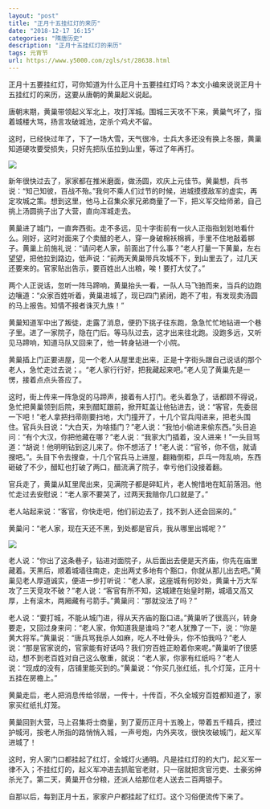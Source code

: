```yaml
---
layout: "post"
title: "正月十五挂红灯的来历"
date: "2018-12-17 16:15"
categories: "隋唐历史"
description: "正月十五挂红灯的来历"
tags: 元宵节
url: https://www.y5000.com/zgls/st/28638.html
---
```






正月十五要挂红灯，可你知道为什么正月十五要挂红灯吗？本文小编来说说正月十五挂红灯的来历，这要从唐朝的黄巢起义说起。

唐朝末期，黄巢带领起义军北上，攻打浑城。围城三天攻不下来，黄巢气坏了，指着城楼大骂，扬言攻破城池，定杀个鸡犬不留。

这时，已经快过年了，下了一场大雪，天气很冷，士兵大多还没有换上冬服，黄巢知道硬攻要受损失，只好先把队伍拉到山里，等过了年再打。

![](https://img.y5000.com/uploads/allimg/180210/8-1P210142ISJ.jpg)

新年很快过去了，家家都在推米磨面，做汤圆，欢庆上元佳节。黄巢想，兵书说：“知己知彼，百战不殆。”我何不乘人们过节的时候，进城摸摸敌军的虚实，再定攻城之策。想到这里，他马上召集众家兄弟商量了一下，把义军交给师弟，自己挑上汤圆挑子出了大营，直向浑城走去。

黄巢进了城门，一直奔西街。走不多远，见十字街前有一伙人正指指划划地看什么。刚好，这时对面来了个卖醋的老人，穿一身破棉袄棉裤，手里不住地敲着梆子。黄巢上前施礼说：“请问老人家，前面出了什么事？”老人打量一下黄巢，左右望望，把他拉到路边，低声说：“前两天黄巢带兵攻城不下，到山里去了，过几天还要来的。官家贴出告示，要百姓出人出粮，唉！要打大仗了。”

两个人正说话，忽听一阵马蹄响，黄巢抬头一看，一队人马飞驰而来，当兵的边跑边嚷道：“众家百姓听着，黄巢进城了，现已四门紧闭，跑不了啦，有发现卖汤圆的马上报告。知情不报者诛灭九族！”

黄巢知道军中出了叛徒，走露了消息，便扔下挑子往东跑，急急忙忙地钻进一个巷子里。进了一家院子，隐在门后。等马队过去，这才出来往北跑。没跑多远，又听见马蹄响，知道马队又回来了，他一转身钻进一个小院。

黄巢插上门正要进屋，见一个老人从屋里走出来，正是十字街头跟自己说话的那个老人，急忙走过去说；。“老人家行行好，把我藏起来吧。”老人见了黄巢先是一愣，接着点点头答应了。

这时，街上传来一阵急促的马蹄声，接着有人打门。老头着急了，话都顾不得说，急忙把黄巢领到后院，来到醋缸跟前，掀开缸盖让他钻进去，说：“客官，先委屈一下吧！”老人拿把扫帚刚要扫地，大门撞开了，十几个官兵闯进来，把老头围住。官兵头目说：“大白天，为啥插门？”老人说：“我怕小偷进来偷东西。”头目追问：“有个大汉，你把他藏在哪？”老人说：“我家大门插着，没人进来！”一头目骂道：“胡说！他明明钻到这儿来了。你不想活了！”老人说：“官爷，你不信，就请搜吧。”。头目下令去搜查，十几个官兵马上进屋，翻箱倒柜，乒乓一阵乱响，东西砸破了不少，醋缸也打破了两口，醋流满了院子，幸亏他们没接着翻。

官兵走了，黄巢从缸里爬出来，见满院子都是碎缸片，老人惋惜地在缸前落泪。他忙走过去安慰说：“老人家不要哭了，过两天我赔你几口就是了。”

老人站起来说：“客官，你快走吧，他们前边去了，找不到人还会回来的。”

黄巢问：“老人家，现在天还不黑，到处都是官兵，我从哪里出城呢？”

![](https://img.y5000.com/uploads/allimg/180210/8-1P210142TWY.jpg)

老人说：“你出了这条巷子，钻进对面院子，从后面出去便是天齐庙，你先在庙里藏着。天黑后，顺着城墙往南走，走出两丈多地有个豁口，你就从那儿出去吧。”黄巢见老人厚道诚实，便进一步打听说：“老人家，这座城有何妙处，黄巢十万大军攻了三天竞攻不破？”老人说：“客官有所不知，这城建在始皇时期，城墙又高又厚，上有滚木，两厢藏有弓箭手。”黄巢问：“那就没法了吗？”

老人说：“要打城，不能从城门进，得从天齐庙的豁口进。”黄巢听了很高兴，转身要走，又回过身来问：“老人家，你知道我是谁吗？”老人犹豫了一下，说：“你是黄大将军。”黄巢说：“唐兵骂我杀人如麻，吃人不吐骨头，你不怕我吗？”老人说：“那是官家说的，官家能有好话吗？我们穷百姓正盼着你来呢。”黄巢听了很感动，想不到老百姓对自己这么敬重，就说：“老人家，你家有红纸吗？”老人说：“现成的没有，店铺里能买到的。”黄巢说：“你买几张红纸，扎个灯笼，正月十五挂在房檐上。”

黄巢走后，老人把消息传给邻居，一传十，十传百，不久全城穷百姓都知道了，家家买红纸扎灯笼。

黄巢回到大营，马上召集将士商量，到了夏历正月十五晚上，带着五千精兵，摸过护城河，按老人所指的路悄悄入城，一声号炮，内外夹攻，很快攻破城门，起义军进城了！

这时，穷人家门口都挂起了红灯，全城灯火通明。凡是挂红灯的的大门，起义军一律不入；不挂红灯的，起义军冲进去抓赃官老财，只一宿就把贪官污吏、土豪劣绅杀光了。第二天，黄巢开仓分粮，还派人给那位老人送去二百两银子。

自那以后，每到正月十五，家家户户都挂起了红灯。这个习俗便流传下来了。
